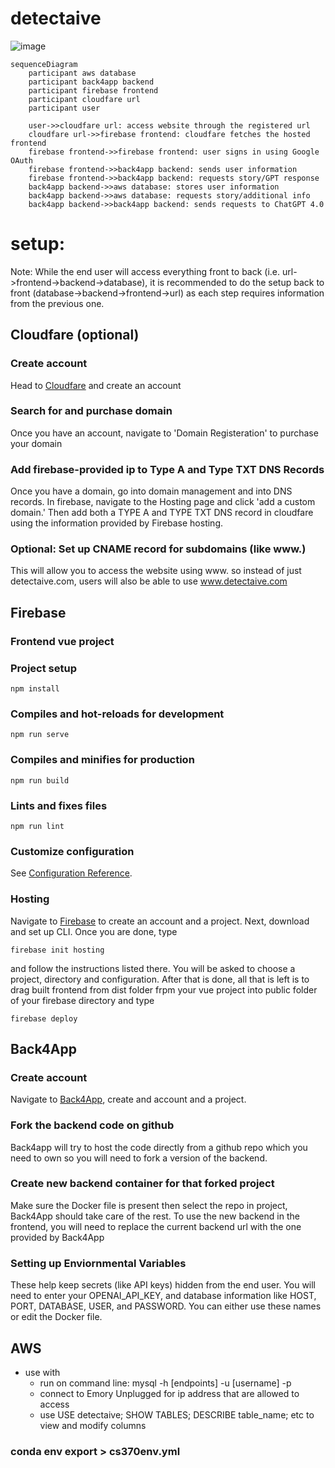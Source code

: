 # detectaive
![image](https://github.com/lydializhenzhenemory/cs370/assets/97063631/3b91b0e2-c8b5-4baf-bf21-cc7b3baa9286)

```mermaid
sequenceDiagram
    participant aws database
    participant back4app backend
    participant firebase frontend
    participant cloudfare url
    participant user

    user->>cloudfare url: access website through the registered url
    cloudfare url->>firebase frontend: cloudfare fetches the hosted frontend
    firebase frontend->>firebase frontend: user signs in using Google OAuth
    firebase frontend->>back4app backend: sends user information
    firebase frontend->>back4app backend: requests story/GPT response
    back4app backend->>aws database: stores user information
    back4app backend->>aws database: requests story/additional info
    back4app backend->>back4app backend: sends requests to ChatGPT 4.0
```

# setup:
Note: While the end user will access everything front to back (i.e. url->frontend->backend->database), it is recommended to do the setup back to front (database->backend->frontend->url) as each step requires information from the previous one.

## Cloudfare (optional)
### Create account
Head to [Cloudfare](https://www.cloudflare.com/ ) and create an account
### Search for and purchase domain
Once you have an account, navigate to 'Domain Registeration' to purchase your domain
### Add firebase-provided ip to Type A and Type TXT DNS Records
Once you have a domain, go into domain management and into DNS records. In firebase, navigate to the Hosting page and click 'add a custom domain.' Then add both a TYPE A and TYPE TXT DNS record in cloudfare using the information provided by Firebase hosting.
### Optional: Set up CNAME record for subdomains (like www.)
This will allow you to access the website using www. so instead of just detectaive.com, users will also be able to use www.detectaive.com

## Firebase
### Frontend vue project
### Project setup
```
npm install
```

### Compiles and hot-reloads for development
```
npm run serve
```

### Compiles and minifies for production
```
npm run build
```

### Lints and fixes files
```
npm run lint
```

### Customize configuration
See [Configuration Reference](https://cli.vuejs.org/config/).

### Hosting
Navigate to [Firebase](https://firebase.google.com/) to create an account and a project. Next, download and set up CLI. Once you are done, type
```
firebase init hosting
```
and follow the instructions listed there. You will be asked to choose a project, directory and configuration. After that is done, all that is left is to drag built frontend from dist folder frpm your vue project into public folder of your firebase directory and type
```
firebase deploy
```

## Back4App
### Create account
Navigate to [Back4App](https://www.back4app.com/), create and account and a project.
### Fork the backend code on github
Back4app will try to host the code directly from a github repo which you need to own so you will need to fork a version of the backend.
### Create new backend container for that forked project
Make sure the Docker file is present then select the repo in project, Back4App should take care of the rest. To use the new backend in the frontend, you will need to replace the current backend url with the one provided by Back4App
### Setting up Enviornmental Variables
These help keep secrets (like API keys) hidden from the end user. You will need to enter your OPENAI_API_KEY, and database information like HOST, PORT, DATABASE, USER, and PASSWORD. You can either use these names or edit the Docker file.

## AWS
- use with
    - run on command line: mysql -h [endpoints] -u [username] -p
    - connect to Emory Unplugged for ip address that are allowed to access
    - use 
        USE detectaive;
        SHOW TABLES;
        DESCRIBE table_name;
        etc to view and modify columns
###   conda env export > cs370env.yml
